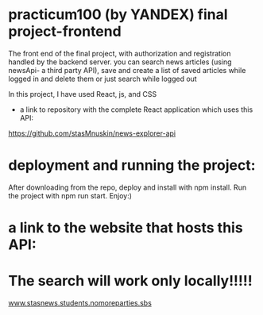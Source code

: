 # practicum100 (by YANDEX) final project-frontend

The front end of the final project, with authorization and registration handled by the backend server.
you can search news articles (using newsApi- a third party API), save and create a list of saved articles while logged in and delete them or just search while logged out

In this project, I have used React, js, and CSS

* a link to repository with the complete React application which uses this API:

https://github.com/stasMnuskin/news-explorer-api


# deployment and running the project:
After downloading from the repo, deploy and install with npm install.
Run the project with npm run start.
Enjoy:) 

# a link to the website that hosts this API: 
# The search will work only locally!!!!!
www.stasnews.students.nomoreparties.sbs


